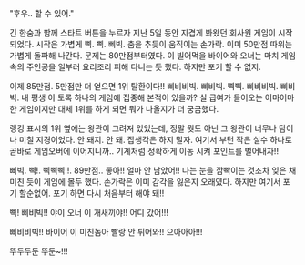 "후우.. 할 수 있어."

긴 한숨과 함께 스타트 버튼을 누르자 지난 5일 동안 지겹게 봐왔던 회사원 게임이 시작되었다. 시작은 가볍게 삑. 삑. 삐빅. 춤을 추듯이 움직이는 손가락. 이미 50만점 따위는 가볍게 돌파해 나간다. 문제는 80만점부터였다. 이 빌어먹을 바이어와 오너는 마치 게임속의 주인공을 일부러 요리조리 피해 다니는 듯 했다. 하지만 포기 할 수 없지.

이제 85만점. 5만점만 더 얻으면 1위 탈환이다!! 삐비비빅. 삐비빅. 삑삑. 삐비비빅. 삐비빅. 내 평생 이 토록 하나의 게임에 집중해 본적이 있을까? 실 급여가 들어오는 어마어마한 게임이지만 대체 1위를 하게 되면 뭐가 나올지가 더 궁금했다. 

랭킹 표시의 1위 옆에는 왕관이 그려져 있었는데, 정말 뭣도 아닌 그 왕관이 너무나 탐이나 미칠 지경이었다. 안 돼지. 안 돼. 잡생각은 하지 말자. 여기서 부턴 작은 실수 하나로 곧바로 게임오버에 이어지니까.. 기계처럼 정확하게 이동 시켜 포인트를 벌어내자!!

삐빅. 삑!. 삑삑삑!!. 89만점.. 좋아!! 얼마 안 남았어!! 나는 눈을 깜빡이는 것조차 잊은 채 미친 듯이 게임에 몰두 했다. 손가락은 이미 감각을 잃은지 오래였다. 하지만 여기서 포기 할순없어. 포기 하면 다시 처음부터 해야 돼!!

삑! 삐비빅!! 야이 오너 이 개새끼야!! 어디 갔어!!! 

삐비비빅!! 바이어 이 미친놈아 빨랑 안 튀어와!! 으아아아!!!

뚜두두둔 뚜둔~!!!